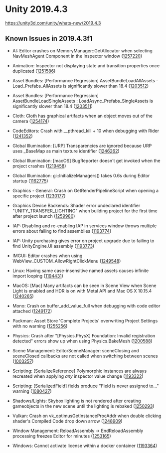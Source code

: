 # Unity 2019.4.3

https://unity3d.com/unity/whats-new/2019.4.3

## Known Issues in 2019.4.3f1



*   AI: Editor crashes on MemoryManager::GetAllocator when selecting NavMeshAgent Component in the Inspector window ([1257220](https://issuetracker.unity3d.com/issues/editor-crashes-on-memorymanager-getallocator-when-selecting-navmeshagent-component-in-the-inspector-window))
    
*   Animation: Inspector not displaying state and transition properties once duplicated ([1251586](https://issuetracker.unity3d.com/issues/inspector-not-displaying-state-and-transition-properties-once-duplicated))
    
*   Asset Bundles: \[Performance Regression\] AssetBundleLoadAllAssets - Load\_Prefabs\_AllAssets is significantly slower than 18.4 ([1203512](https://issuetracker.unity3d.com/issues/performance-regression-assetbundleloadallassets-load-prefabs-allassets-is-significantly-slower-than-18-dot-4))
    
*   Asset Bundles: \[Performance Regression\] AssetBundleLoadSingleAssets : LoadAsync\_Prefabs\_SingleAssets is significantly slower than 18.4 ([1203511](https://issuetracker.unity3d.com/issues/assetbundleloadsingleassets-loadasync-prefabs-singleassets-is-significantly-slower-than-18-dot-4))
    
*   Cloth: Cloth has graphical artifacts when an object moves out of the camera ([1254174](https://issuetracker.unity3d.com/issues/cloth-has-graphical-artifacts-when-an-object-moves-out-of-the-camera))
    
*   CodeEditors: Crash with \_\_pthread\_kill + 10 when debugging with Rider ([1241352](https://issuetracker.unity3d.com/issues/attaching-a-debugger-causes-unity-to-crash))
    
*   Global Illumination: \[URP\] Transparencies are ignored because URP uses \_BaseMap as main texture identifier ([1246262](https://issuetracker.unity3d.com/issues/urp-shadows-from-alpha-materials-are-not-baked-into-a-lightmap-when-using-baked-lit-shader))
    
*   Global Illumination: \[macOS\] BugReporter doesn't get invoked when the project crashes ([1219458](https://issuetracker.unity3d.com/issues/macos-bugreporter-doesnt-get-invoked-when-the-project-crashes))
    
*   Global Illumination: gi::InitializeManagers() takes 0.6s during Editor startup ([1162775](https://issuetracker.unity3d.com/issues/gi-initializemanagers-takes-0-dot-4s-during-editor-startup))
    
*   Graphics - General: Crash on GetRenderPipelineScript when opening a specific project ([1230177](https://issuetracker.unity3d.com/issues/crash-on-getrenderpipelinescript-when-opening-a-specific-project))
    
*   Graphics Device Backends: Shader error undeclared identifier "UNITY\_TRANSFER\_LIGHTING" when building project for the first time after project launch ([1259980](https://issuetracker.unity3d.com/issues/shader-error-undeclared-identifier-unity-transfer-lighting-when-building-project))
    
*   IAP: Disabling and re-enabling IAP in services window throws multiple errors about failing to find assemblies ([1193774](https://issuetracker.unity3d.com/issues/disabling-and-re-enabling-iap-in-services-window-throws-multiple-errors-about-failing-to-find-assemblies))
    
*   IAP: Unity purchasing gives error on project upgrade due to failing to find UnityEngine.UI assembly ([1193773](https://issuetracker.unity3d.com/issues/unity-purchasing-fails-to-load-due-to-failing-to-find-unityengine-dot-ui-assembly))
    
*   IMGUI: Editor crashes when using WebView\_CUSTOM\_AllowRightClickMenu ([1249548](https://issuetracker.unity3d.com/issues/editor-crashes-when-using-webview-custom-allowrightclickmenu))
    
*   Linux: Having same case-insensitive named assets causes infinite import looping ([1194431](https://issuetracker.unity3d.com/issues/linux-having-same-case-insensitive-named-assets-causes-infinite-import-looping))
    
*   MacOS: \[Mac\] Many artifacts can be seen in Scene View when Scene Light is enabled and HDR is on with Metal API and Mac OS X 10.15.4 ([1240265](https://issuetracker.unity3d.com/issues/mac-many-artifacts-can-be-seen-in-scene-view-when-scene-light-is-enabled-on-with-metal-api-and-mac-os-x-10-dot-15-dot-4))
    
*   Mono: Crash on buffer\_add\_value\_full when debugging with code editor attached ([1249172](https://issuetracker.unity3d.com/issues/macos-crash-on-buffer-add-value-full-when-debugging-with-code-editor-attached))
    
*   Packman: Asset Store 'Complete Projects' overwriting Project Settings with no warning ([1255256](https://issuetracker.unity3d.com/issues/asset-store-complete-projects-overwriting-project-settings-with-no-warning))
    
*   Physics: Crash after "\[Physics.PhysX\] Foundation: Invalid registration detected" errors show up when using Physics.BakeMesh ([1200588](https://issuetracker.unity3d.com/issues/crash-after-physics-dot-physx-foundation-invalid-registration-detected-errors-show-up-when-using-physics-dot-bakemesh))
    
*   Scene Management: EditorSceneManager: sceneClosing and sceneClosed callbacks are not called when switching between scenes ([1003257](https://issuetracker.unity3d.com/issues/editorscenemanager-sceneclosing-and-sceneclosed-callbacks-are-not-called-when-switching-between-scenes))
    
*   Scripting: \[SerializeReference\] Polymorphic instances are always recreated when applying _any_ inspector value change ([1193322](https://issuetracker.unity3d.com/issues/serializereference-non-serialized-initialized-fields-lose-their-values-when-entering-play-mode))
    
*   Scripting: \[SerializedField\] fields produce "Field is never assigned to..." warning ([1080427](https://issuetracker.unity3d.com/issues/serializedfield-fields-produce-field-is-never-assigned-to-dot-dot-dot-warning))
    
*   Shadows/Lights: Skybox lighting is not rendered after creating gameobjects in the new scene until the lighting is rebaked ([1250293](https://issuetracker.unity3d.com/issues/skybox-lighting-is-not-shown-after-creating-new-gameobjects-in-the-new-scene))
    
*   Vulkan: Crash on vk\_optimusGetInstanceProcAddr when double clicking shader's Compiled Code drop down arrow ([1248909](https://issuetracker.unity3d.com/issues/vulkan-crash-on-vk-optimusgetinstanceprocaddr-when-double-clicking-shaders-compiled-code-drop-down-arrow))
    
*   Window Management: ReloadAssembly -> EndReloadAssembly processing freezes Editor for minutes ([1253165](https://issuetracker.unity3d.com/issues/reloadassembly-endreloadassebly-processing-freezes-editor-for-minutes))
    
*   Windows: Cannot activate license within a docker container ([1193364](https://issuetracker.unity3d.com/issues/cannot-activate-license-within-a-docker-container))